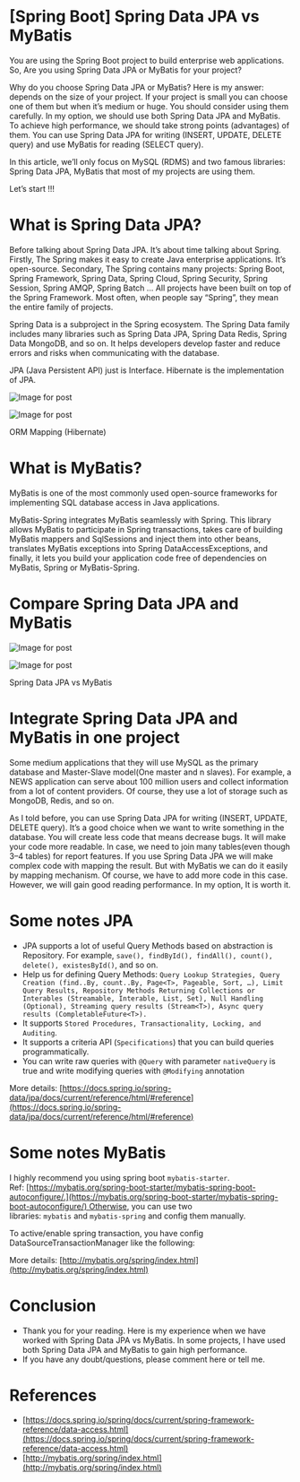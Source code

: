 # [Spring Boot] Spring Data JPA vs MyBatis



You are using the Spring Boot project to build enterprise web applications. So, Are you using Spring Data JPA or MyBatis for your project?

Why do you choose Spring Data JPA or MyBatis? Here is my answer: depends on the size of your project. If your project is small you can choose one of them but when it’s medium or huge. You should consider using them carefully. In my option, we should use both Spring Data JPA and MyBatis. To achieve high performance, we should take strong points (advantages) of them. You can use Spring Data JPA for writing (INSERT, UPDATE, DELETE query) and use MyBatis for reading (SELECT query).

In this article, we’ll only focus on MySQL (RDMS) and two famous libraries: Spring Data JPA, MyBatis that most of my projects are using them.

Let’s start !!!

# What is Spring Data JPA?

Before talking about Spring Data JPA. It’s about time talking about Spring. Firstly, The Spring makes it easy to create Java enterprise applications. It’s open-source. Secondary, The Spring contains many projects: Spring Boot, Spring Framework, Spring Data, Spring Cloud, Spring Security, Spring Session, Spring AMQP, Spring Batch … All projects have been built on top of the Spring Framework. Most often, when people say “Spring”, they mean the entire family of projects.

Spring Data is a subproject in the Spring ecosystem. The Spring Data family includes many libraries such as Spring Data JPA, Spring Data Redis, Spring Data MongoDB, and so on. It helps developers develop faster and reduce errors and risks when communicating with the database.

JPA (Java Persistent API) just is Interface. Hibernate is the implementation of JPA.

![Image for post](https://miro.medium.com/max/60/1*DWD7ocJUfwxc0LcjG3ttSg.png?q=20)

![Image for post](https://miro.medium.com/max/2236/1*DWD7ocJUfwxc0LcjG3ttSg.png)

ORM Mapping (Hibernate)

# What is MyBatis?

MyBatis is one of the most commonly used open-source frameworks for implementing SQL database access in Java applications.

MyBatis-Spring integrates MyBatis seamlessly with Spring. This library allows MyBatis to participate in Spring transactions, takes care of building MyBatis mappers and SqlSessions and inject them into other beans, translates MyBatis exceptions into Spring DataAccessExceptions, and finally, it lets you build your application code free of dependencies on MyBatis, Spring or MyBatis-Spring.

# Compare Spring Data JPA and MyBatis

![Image for post](https://miro.medium.com/max/60/1*FHcYWYtBOiuxbt2ZsBZGig.png?q=20)

![Image for post](https://miro.medium.com/max/4284/1*FHcYWYtBOiuxbt2ZsBZGig.png)

Spring Data JPA vs MyBatis

# Integrate Spring Data JPA and MyBatis in one project

Some medium applications that they will use MySQL as the primary database and Master-Slave model(One master and n slaves). For example, a NEWS application can serve about 100 million users and collect information from a lot of content providers. Of course, they use a lot of storage such as MongoDB, Redis, and so on.

As I told before, you can use Spring Data JPA for writing (INSERT, UPDATE, DELETE query). It’s a good choice when we want to write something in the database. You will create less code that means decrease bugs. It will make your code more readable. In case, we need to join many tables(even though 3–4 tables) for report features. If you use Spring Data JPA we will make complex code with mapping the result. But with MyBatis we can do it easily by mapping mechanism. Of course, we have to add more code in this case. However, we will gain good reading performance. In my option, It is worth it.

# Some notes JPA

*   JPA supports a lot of useful Query Methods based on abstraction is Repository. For example, `save(), findById(), findAll(), count(), delete(), existesById()`, and so on.
*   Help us for defining Query Methods: `Query Lookup Strategies, Query Creation (find..By, count..By, Page<T>, Pageable, Sort, …), Limit Query Results, Repository Methods Returning Collections or Interables (Streamable, Interable, List, Set), Null Handling (Optional), Streaming query results (Stream<T>), Async query results (CompletableFuture<T>).`
*   It supports `Stored Procedures, Transactionality, Locking, and Auditing`.
*   It supports a criteria API (`Specifications`) that you can build queries programmatically.
*   You can write raw queries with `@Query` with parameter `nativeQuery` is true and write modifying queries with `@Modifying` annotation

More details: [https://docs.spring.io/spring-data/jpa/docs/current/reference/html/#reference](https://docs.spring.io/spring-data/jpa/docs/current/reference/html/#reference)

# Some notes MyBatis

I highly recommend you using spring boot `mybatis-starter`. Ref: [https://mybatis.org/spring-boot-starter/mybatis-spring-boot-autoconfigure/.](https://mybatis.org/spring-boot-starter/mybatis-spring-boot-autoconfigure/) Otherwise, you can use two libraries: `mybatis` and `mybatis-spring` and config them manually.

To active/enable spring transaction, you have config DataSourceTransactionManager like the following:

More details: [http://mybatis.org/spring/index.html](http://mybatis.org/spring/index.html)

# Conclusion

*   Thank you for your reading. Here is my experience when we have worked with Spring Data JPA vs MyBatis. In some projects, I have used both Spring Data JPA and MyBatis to gain high performance.
*   If you have any doubt/questions, please comment here or tell me.

# References

*   [https://docs.spring.io/spring/docs/current/spring-framework-reference/data-access.html](https://docs.spring.io/spring/docs/current/spring-framework-reference/data-access.html)
*   [http://mybatis.org/spring/index.html](http://mybatis.org/spring/index.html)

